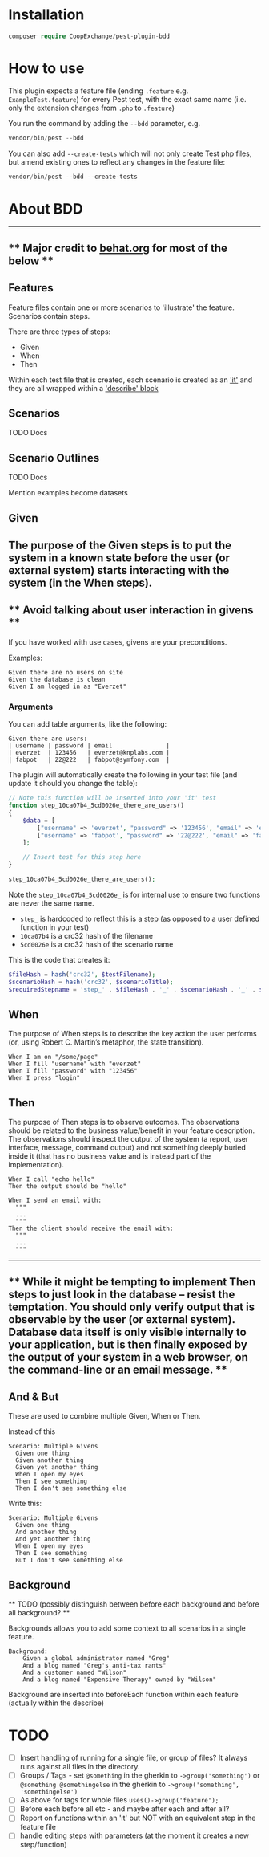 # Installation

```php
composer require CoopExchange/pest-plugin-bdd
```

# How to use
This plugin expects a feature file (ending `.feature` e.g. `ExampleTest.feature`) for every Pest test, with the exact
same name (i.e. only the extension changes from `.php` to `.feature`)

You run the command by adding the `--bdd` parameter, e.g.
```php
vendor/bin/pest --bdd
```

You can also add `--create-tests` which will not only create Test php files, but amend existing ones to reflect any
changes in the feature file:
```php
vendor/bin/pest --bdd --create-tests
```

# About BDD
---
** Major credit to [behat.org](https://behat.org/en/latest/user_guide/writing_scenarios.html) for most of the below **
---

## Features
Feature files contain one or more scenarios to 'illustrate' the feature. Scenarios contain steps.

There are three types of steps:
- Given
- When
- Then

Within each test file that is created, each scenario is created as an ['it'](https://pestphp.com/docs/writing-tests#content-your-first-test) 
and they are all wrapped within a ['describe' block](https://pestphp.com/docs/pest-spicy-summer-release#content-describe-blocks)

## Scenarios
TODO Docs

## Scenario Outlines
TODO Docs

Mention examples become datasets

## Given
The purpose of the Given steps is to put the system in a known state before the user (or external system) starts 
interacting with the system (in the When steps). 
---
** Avoid talking about user interaction in givens **
---
If you have worked with use cases, givens are your preconditions.

Examples:
```gherkin
Given there are no users on site
Given the database is clean
Given I am logged in as "Everzet"
```

### Arguments
You can add table arguments, like the following:
```gherkin
Given there are users:
| username | password | email               |
| everzet  | 123456   | everzet@knplabs.com |
| fabpot   | 22@222   | fabpot@symfony.com  |
```

The plugin will automatically create the following in your test file (and update it should you change the table):
```php
// Note this function will be inserted into your 'it' test
function step_10ca07b4_5cd0026e_there_are_users()
{
    $data = [
        ["username" => 'everzet', "password" => '123456', "email" => 'everzet@knplabs.com'],
        ["username" => 'fabpot', "password" => '22@222', "email" => 'fabpot@symfony.com'],
    ];

    // Insert test for this step here
}

step_10ca07b4_5cd0026e_there_are_users();
```

Note the `step_10ca07b4_5cd0026e_` is for internal use to ensure two functions are never the same name.

- `step_` is hardcoded to reflect this is a step (as opposed to a user defined function in your test)
- `10ca07b4` is a crc32 hash of the filename
- `5cd0026e` is a crc32 hash of the scenario name

This is the code that creates it:
```php
$fileHash = hash('crc32', $testFilename);
$scenarioHash = hash('crc32', $scenarioTitle);
$requiredStepname = 'step_' . $fileHash . '_' . $scenarioHash . '_' . $stepname;
```

## When
The purpose of When steps is to describe the key action the user performs (or, using Robert C. Martin’s metaphor, 
the state transition).

```gherkin
When I am on "/some/page"
When I fill "username" with "everzet"
When I fill "password" with "123456"
When I press "login"
```

## Then
The purpose of Then steps is to observe outcomes. The observations should be related to the business value/benefit 
in your feature description. The observations should inspect the output of the system (a report, user interface, 
message, command output) and not something deeply buried inside it (that has no business value and is instead part 
of the implementation).

```gherkin
When I call "echo hello"
Then the output should be "hello"

When I send an email with:
  """
  ...
  """
Then the client should receive the email with:
  """
  ...
  """
```

---
** While it might be tempting to implement Then steps to just look in the database – resist the temptation. 
You should only verify output that is observable by the user (or external system). 
Database data itself is only visible internally to your application, but is then finally exposed by the output 
of your system in a web browser, on the command-line or an email message. **
---

## And & But
These are used to combine multiple Given, When or Then.

Instead of this
```gherkin
Scenario: Multiple Givens
  Given one thing
  Given another thing
  Given yet another thing
  When I open my eyes
  Then I see something
  Then I don't see something else
```

Write this:
```gherkin
Scenario: Multiple Givens
  Given one thing
  And another thing
  And yet another thing
  When I open my eyes
  Then I see something
  But I don't see something else
```

## Background

** TODO (possibly distinguish between before each background and before all background? **

Backgrounds allows you to add some context to all scenarios in a single feature.

```gherkin
Background:
    Given a global administrator named "Greg"
    And a blog named "Greg's anti-tax rants"
    And a customer named "Wilson"
    And a blog named "Expensive Therapy" owned by "Wilson"
```

Background are inserted into beforeEach function within each feature (actually within the describe)



# TODO

-[ ] Insert handling of running for a single file, or group of files? It always runs against all files in the directory.
-[ ] Groups / Tags - set `@something` in the gherkin to `->group('something')` or `@something @somethingelse` in the gherkin to `->group('something', 'somethingelse')`
-[ ] As above for tags for whole files `uses()->group('feature');`
-[ ] Before each before all etc - and maybe after each and after all?
-[ ] Report on functions within an 'it' but NOT with an equivalent step in the feature file
-[ ] handle editing steps with parameters (at the moment it creates a new step/function)
